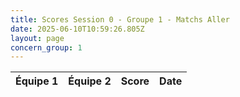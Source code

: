 ```yaml
---
title: Scores Session 0 - Groupe 1 - Matchs Aller
date: 2025-06-10T10:59:26.805Z
layout: page
concern_group: 1
---
```




| Équipe 1 | Équipe 2 | Score | Date |
|----------|----------|-------|------|

